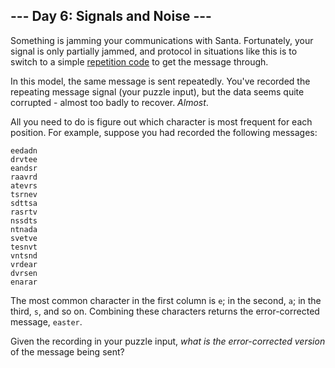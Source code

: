 ## \--- Day 6: Signals and Noise ---

Something is jamming your communications with Santa. Fortunately, your
signal is only partially jammed, and protocol in situations like this is
to switch to a simple [repetition
code](https://en.wikipedia.org/wiki/Repetition_code) to get the message
through.

In this model, the same message is sent repeatedly. You've recorded the
repeating message signal (your puzzle input), but the data seems quite
corrupted - almost too badly to recover. *Almost*.

All you need to do is figure out which character is most frequent for
each position. For example, suppose you had recorded the following
messages:

    eedadn
    drvtee
    eandsr
    raavrd
    atevrs
    tsrnev
    sdttsa
    rasrtv
    nssdts
    ntnada
    svetve
    tesnvt
    vntsnd
    vrdear
    dvrsen
    enarar

The most common character in the first column is `e`; in the second,
`a`; in the third, `s`, and so on. Combining these characters returns
the error-corrected message, `easter`.

Given the recording in your puzzle input, *what is the error-corrected
version* of the message being sent?
